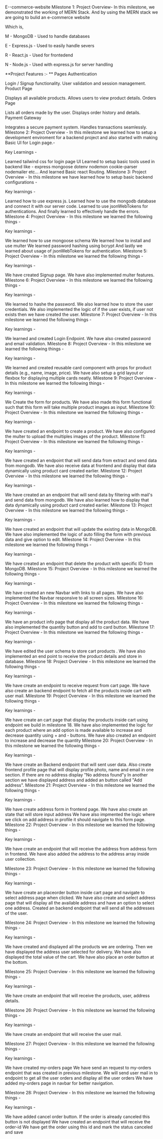 E--commerce-website
Milestone 1: Project Overview-
In this milestone, we demonstrated the working of MERN Stack. And by using the MERN stack we are going to bulid an e-commerce website

Which is,

M - MongoDB - Used to handle databases

E - Express.js - Used to easily handle severs

R - React.js - Used for frontedend

N - Node.js - Used with express.js for server handling

**Project Features :- **
Pages
Authentication

Login / Signup functionality.
User validation and session management.
Product Page

Displays all available products.
Allows users to view product details.
Orders Page

Lists all orders made by the user.
Displays order history and details.
Payment Gateway

Integrates a secure payment system.
Handles transactions seamlessly.
Milestone 2: Project Overview -
In this milestone we learned how to setup a development enviroment for a backend project and also started with making Basic UI for Login page.-

Key Learnings -

Learned tailwind css for login page UI
Learned to setup basic tools used in backend like -
express
mongoose
dotenv
nodemon
cookie-parser
nodemailer etc...
And learned Basic react Routing.
Milestone 3: Project Overview -
In this milestone we have learned how to setup basic backend configurations -

Key learnings -

Learned how to use express js.
Learned how to use the mongodb database and connect it with our server code.
Learned to use jsonWebTokens for authentications.
And finally learned to effectively handle the errors.
Milestone 4: Project Overview -
In this milestone we learned the following things -

Key learnings -

We learned how to use mongoose schema
We learned how to install and use multer
We learned password hashing using bcrypt
And lastly we learned about usage of jsonWebTokens for authentication.
Milestone 5: Project Overview -
In this milestone we learned the following things -

Key learnings -

We have created Signup page.
We have also implemented multer features.
Milestone 6: Project Overview -
In this milestone we learned the following things -

Key learnings -

We learned to hashe the password.
We also learned how to store the user credentials.
We also implemented the logic of if the user exists, if user not exists then we have created the user.
Milestone 7: Project Overview -
In this milestone we learned the following things -

Key learnings -

We learned and created Login Endpoint.
We have also created password and email validation.
Milestone 8: Project Overview -
In this milestone we learned the following things -

Key learnings -

We learned and created reusable card component with props for product details (e.g., name, image, price).
We have also setup a grid layout or flexbox for displaying multiple cards neatly.
Milestone 9: Project Overview -
In this milestone we learned the following things -

Key learnings -

We Create the form for products.
We have also made this form functional such that this form will take multiple product images as input.
Milestone 10: Project Overview -
In this milestone we learned the following things -

Key learnings -

We have created an endpoint to create a product.
We have also configured the multer to upload the multiples images of the product.
Milestone 11: Project Overview -
In this milestone we learned the following things -

Key learnings -

We have created an endpoint that will send data from extract and send data from mongodb.
We have also receive data at frontend and display that data dynamically using product card created earlier.
Milestone 12: Project Overview -
In this milestone we learned the following things -

Key learnings -

We have created an an endpoint that will send data by filtering with mail's and send data from mongodb.
We have also learned how to display that data dynamically using product card created earlier.
Milestone 13: Project Overview -
In this milestone we learned the following things -

Key learnings -

We have created an endpoint that will update the existing data in MongoDB.
We have also implemented the logic of auto filling the form with previous data and give option to edit.
Milestone 14: Project Overview -
In this milestone we learned the following things -

Key learnings -

We have created an endpoint that delete the product with specific ID from MongoDB.
Milestone 15: Project Overview -
In this milestone we learned the following things -

Key learnings -

We have created an new Navbar with links to all pages.
We have also implemented the Navbar responsive to all screen sizes.
Milestone 16: Project Overview -
In this milestone we learned the following things -

Key learnings -

We have an product info page that display all the product data.
We have also implemented the quantity button and add to card button.
Milestone 17: Project Overview -
In this milestone we learned the following things -

Key learnings -

We have edited the user schema to store cart products .
We have also implemented an end point to receive the product details and store in database.
Milestone 18: Project Overview -
In this milestone we learned the following things -

Key learnings -

We have create an endpoint to receive request from cart page.
We have also create an backend endpoint to fetch all the products inside cart with user mail.
Milestone 19: Project Overview -
In this milestone we learned the following things -

Key learnings -

We have create an cart page that display the products inside cart using endpoint we build in milestone 18.
We have also implemented the logic for each product where an add option is made available to increase and decrease quantity using + and - buttons.
We have also created an endpoint to increase and decrease the quantity
Milestone 20: Project Overview -
In this milestone we learned the following things -

Key learnings -

We have create an Backend endpoint that will sent user data.
Also create frontend profile page that will display profile photo, name and email in one section. If there are no address display "No address found"y
In another section we have displayed address and added an button called "Add address".
Milestone 21: Project Overview -
In this milestone we learned the following things -

Key learnings -

We have create address form in frontend page.
We have also create an state that will store input address
We have also impmented the logic where we click on add address in profile it should navigate to this form page.
Milestone 22: Project Overview -
In this milestone we learned the following things -

Key learnings -

We have create an endpoint that will receive the address from address form in frontend.
We have also added the address to the address array inside user collection.


Milestone 23: Project Overview -
In this milestone we learned the following things -

Key learnings -

We have create an placeorder button inside cart page and navigate to select address page when clicked.
We have also create and select address page that will display all the available address and have an option to select one address.
Created an backend endpoint that will send all the addresses of the user.


Milestone 24: Project Overview -
In this milestone we learned the following things -

Key learnings -

We have created and displayed all the products we are ordering.
Then we have displayed the address user selected for delivery.
We have also displayed the total value of the cart.
We have also place an order button at the bottom.


Milestone 25: Project Overview -
In this milestone we learned the following things -

Key learnings -

We have create an endpoint that will receive the products, user, address details.

Milestone 26: Project Overview -
In this milestone we learned the following things -

Key learnings -

We have create an endpoint that will receive the user mail.

Milestone 27: Project Overview -
In this milestone we learned the following things -

Key learnings -

We have created my-orders page
We have send an request to my-orders endpoint that was created in previous milestone.
We will send user mail in to endpoint to get all the user orders and display all the user orders
We have added my-orders page in navbar for better navigation.

Milestone 28: Project Overview -
In this milestone we learned the following things -

Key learnings -

We have added cancel order button.
If the order is already canceled this button is not displayed
We have created an endpoint that will receive the order-id
We have get the order using this id and mark the status canceled and save
